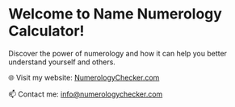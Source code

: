 # Welcome to Name Numerology Calculator!

Discover the power of numerology and how it can help you better understand yourself and others.

🌐 Visit my website: [NumerologyChecker.com](https://numerologychecker.com)

📫 Contact me: info@numerologychecker.com
